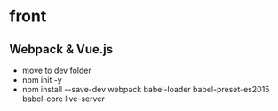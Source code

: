 # front

## Webpack & Vue.js

* move to dev folder
* npm init -y
* npm install --save-dev webpack babel-loader babel-preset-es2015 babel-core live-server

